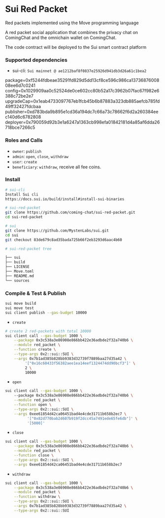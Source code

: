 # Sui Red Packet

Red packets implemented using the Move programming language

A red packet social application that combines the privacy chat on ComingChat and the omnichain wallet on ComingChat.

The code contract will be deployed to the Sui smart contract platform

### Supported dependencies

- sui-cli: `Sui mainnet @ ae1212baf8f0837e25926d941db3d26a61c1bea2`

package=0xf5244fdbeae35291fd829d5dd13cf8ce596c986ca1373687600808ee6d7c0241
config=0x1029909aa0c52524de0ce602cc80b52a17c3962b07fac67f982e6388c72be2e7
upgradeCap=0x1eab4733097767eb1fcb45b6b87883a323db885aefcb785fd49ff32427fdcbaa
publisher=0xd783bda9b895e1cd36a194dc7c66a73c78662f6d2a260384eec140d6c6782808
deployer=0x790059d92b3e1a6247a1363cb998efa01842181d4a85af6dda26718bce7266c5

### Roles and Calls

- `owner`: `publish`
- `admin`: `open`, `close`, `withdraw`
- `user`: `create`
- `beneficiary`: `withdraw`, receive all fee coins.

### Install

```bash
# sui-cli
Install Sui cli
https://docs.sui.io/build/install#install-sui-binaries

# sui-red-packet
git clone https://github.com/coming-chat/sui-red-packet.git
cd sui-red-packet

# sui
git clone https://github.com/MystenLabs/sui.git
cd sui
git checkout 83de679c8ad35bada725b66f2eb3293d6aac4b60

# sui-red-packet tree

├── sui
├── build
├── LICENSE
├── Move.toml
├── README.md
└── sources
```

### Compile & Test & Publish
```bash
sui move build
sui move test
sui client publish --gas-budget 10000
```
- `create`
```bash
# create 2 red-packets with total 10000
sui client call --gas-budget 1000 \
    --package 0x3c538a3e86908e866bb422e36adbde2f32a740b6 \
    --module red_packet \
    --function create \
    --type-args 0x2::sui::SUI \
    --args 0x7b1ad385b828bb9383d32739f7889baa27d35a42 \
         '["0x16c60433f56382aee1ea14eef1324474dd90bcf3"]' \
         2 \
         10000
```

- `open`
```bash
sui client call --gas-budget 1000 \ 
    --package 0x3c538a3e86908e866bb422e36adbde2f32a740b6 \
    --module red_packet \
    --function open \
    --type-args 0x2::sui::SUI \
    --args 0xee61854d42ca06451bad4e4cde31711b658b2ec7 \
          '["0x82d770bab2d607b919f2dcc45a7491ede65fe6db"]' \
          '[5000]'
```

- `close`
```bash
sui client call --gas-budget 1000 \
    --package 0x3c538a3e86908e866bb422e36adbde2f32a740b6 \
    --module red_packet \
    --function close \
    --type-args 0x2::sui::SUI \
    --args 0xee61854d42ca06451bad4e4cde31711b658b2ec7
```

- `withdraw`

```bash
sui client call --gas-budget 1000 \
    --package 0x3c538a3e86908e866bb422e36adbde2f32a740b6 \
    --module red_packet \
    --function withdraw \
    --type-args 0x2::sui::SUI \
    --args 0x7b1ad385b828bb9383d32739f7889baa27d35a42 \
    --type-args 0x2::sui::SUI
```